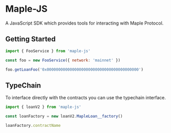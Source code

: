 # Maple-JS

A JavaScript SDK which provides tools for interacting with Maple Protocol.

## Getting Started

```js
import { FooService } from 'maple-js'

const foo = new FooService({ network: 'mainnet' })

foo.getLoanFoo('0x0000000000000000000000000000000000000000')
```

## TypeChain

To interface directly with the contracts you can use the typechain interface.

```js
import { loanV2 } from 'maple-js'

const loanFactory = new loanV2.MapleLoan__factory()

loanFactory.contractName
```
